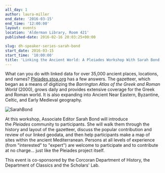 ```yaml
---
all_day: 1
author: laura-miller
end_date: '2016-03-15'
end_time: '12:00:00'
layout: events
location: 'Alderman Library, Room 421'
published-date: 2016-02-16 20:03:25+00:00

slug: dh-speaker-series-sarah-bond
start_date: 2016-03-15
start_time: '10:00:00'
title: 'Linking the Ancient World: A Pleiades Workshop With Sarah Bond'
---
```


What can you do with linked data for over 35,000 ancient places, locations, and names? [Pleiades.stoa.org](http://pleiades.stoa.org/) has a few answers. The gazetteer, which began as a means of digitizing the _Barrington Atlas of the Greek and Roman World_ (2000), grows daily and provides extensive coverage for the Greek and Roman world. It is also expanding into Ancient Near Eastern, Byzantine, Celtic, and Early Medieval geography.

![SarahBond](http://static.scholarslab.org/wp-content/uploads/2016/02/SarahBond-225x300.jpg)

At this workshop, Associate Editor Sarah Bond will introduce the _Pleiades_ community to participants. She will walk them through the history and layout of the gazetteer, discuss the popular contribution and review of our linked geodata, and then help participants make a map of sites within the ancient Mediterranean. Persons at all levels of experience (from "interested" to "expert") are welcome to participate and to contribute at no charge… just like the Pleiades project itself.

This event is co-sponsored by the Corcoran Department of History, the Department of Classics and the Scholars' Lab.
